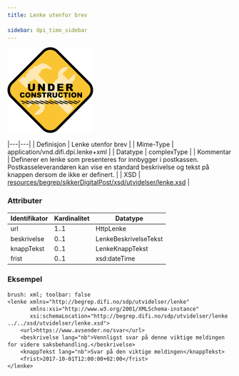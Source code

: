 ```yaml
---
title: Lenke utenfor brev

sidebar: dpi_timo_sidebar
---
```


![](/images/dpi/underarbeide.png)


|---|---|
| Definisjon | Lenke utenfor brev |
| Mime-Type | application/vnd.difi.dpi.lenke+xml |
| Datatype   | complexType |
| Kommentar  | Definerer en lenke som presenteres for innbygger i postkassen. Postkasseleverandøren kan vise en standard beskrivelse og tekst på knappen dersom de ikke er definert. |
| XSD        | [resources/begrep/sikkerDigitalPost/xsd/utvidelser/lenke.xsd](resources/begrep/sikkerDigitalPost/xsd/utvidelser/lenke.xsd) |

### Attributer

| Identifikator | Kardinalitet | Datatype   |
| --- | --- | --- |
| url           | 1..1         | HttpLenke             |
| beskrivelse   | 0..1         | LenkeBeskrivelseTekst |
| knappTekst    | 0..1         | LenkeKnappTekst       |
| frist         | 0..1         | xsd:dateTime          |

### Eksempel

``` 
brush: xml; toolbar: false
<lenke xmlns="http://begrep.difi.no/sdp/utvidelser/lenke"
       xmlns:xsi="http://www.w3.org/2001/XMLSchema-instance"
       xsi:schemaLocation="http://begrep.difi.no/sdp/utvidelser/lenke ../../xsd/utvidelser/lenke.xsd">
    <url>https://www.avsender.no/svar</url>
    <beskrivelse lang="nb">Vennligst svar på denne viktige meldingen for videre saksbehandling.</beskrivelse>
    <knappTekst lang="nb">Svar på den viktige meldingen</knappTekst>
    <frist>2017-10-01T12:00:00+02:00</frist>
</lenke>
```

